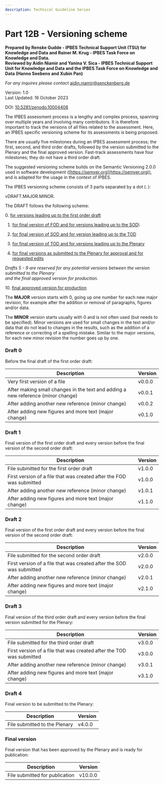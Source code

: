 ```yaml
---
description: Technical Guideline Series
---
```


# Part 12B - Versioning scheme

**Prepared by Renske Gudde - IPBES Technical Support Unit (TSU) for Knowledge and Data and Rainer M. Krug - IPBES Task Force on Knowledge and Data.**\
**Reviewed by Aidin Niamir and Yanina V. Sica - IPBES Technical Support Unit for Knowledge and Data and the IPBES Task Force on Knowledge and Data (Hanno Seebens and Xubin Pan)**

_For any inquires please contact_ [aidin.niamir@senckenberg.de](mailto:aidin.niamir@senckenberg.de)

Version: 1.0 \
Last Updated: 16 October 2023

DOI: [10.5281/zenodo.10004408](https://doi.org/10.5281/zenodo.6882518)

The IPBES assessment process is a lengthy and complex process, spanning over multiple years and involving many contributors. It is therefore important to track the versions of all files related to the assessment. Here, an IPBES specific versioning scheme for its assessments is being proposed.

There are usually five milestones during an IPBES assessment process; the first, second, and third order drafts, followed by the version submitted to the Plenary and the final approved version. Fast-track assessments have four milestones; they do not have a third order draft.

The suggested versioning scheme builds on the Semantic Versioning 2.0.0 used in software development ([https://semver.org](https://semver.org)), and is adapted for the usage in the context of IPBES.

The IPBES versioning scheme consists of 3 parts separated by a dot (`.`):

vDRAFT.MAJOR.MINOR.

The DRAFT follows the following scheme:

&#x20; 0\.  [for versions leading up to the first order draft](part-12b-versioning-scheme.md#draft-0)

1. [for final version of FOD and for versions leading up to the SOD](part-12b-versioning-scheme.md#draft-1)\

2. [for final version of SOD and for version leading up to the TOD\
   ](part-12b-versioning-scheme.md#draft-2)
3. [for final version of TOD and for versions leading up to the Plenary\
   ](part-12b-versioning-scheme.md#draft-3)
4. [for final versions as submitted to the Plenary for approval and for requested edits](part-12b-versioning-scheme.md#draft-4)

&#x20; _Drafts 5 - 9 are reserved for any potential versions between the version submitted to the Plenary_ \
&#x20; _and the final approved version for production._&#x20;

&#x20; 10\. [final approved version for production](part-12b-versioning-scheme.md#final-version)&#x20;



The **MAJOR** version starts with 0, going up one number for each new major revision, for example after the addition or removal of paragraphs, figures and/or data.

The **MINOR** version starts usually with 0 and is not often used (but needs to be specified). Minor versions are used for small changes in the text and/or data that do not lead to changes in the results, such as the addition of a reference or correcting of a spelling mistake. Similar to the major versions, for each new minor revision the number goes up by one.



### Draft 0

Before the final draft of the first order draft:

| Description                                                                      | Version |
| -------------------------------------------------------------------------------- | ------- |
| Very first version of a file                                                     | v0.0.0  |
| After making small changes in the text and adding a new reference (minor change) | v0.0.1  |
| After adding another new reference (minor change)                                | v0.0.2  |
| After adding new figures and more text (major change)                            | v0.1.0  |

### Draft 1

Final version of the first order draft and every version before the final version of the second order draft:

| Description                                                          | Version |
| -------------------------------------------------------------------- | ------- |
| File submitted for the first order draft                             | v1.0.0  |
| First version of a file that was created after the FOD was submitted | v1.0.0  |
| After adding another new reference (minor change)                    | v1.0.1  |
| After adding new figures and more text (major change)                | v1.1.0  |

### Draft 2

Final version of the first order draft and every version before the final version of the second order draft:

| Description                                                          | Version |
| -------------------------------------------------------------------- | ------- |
| File submitted for the second order draft                            | v2.0.0  |
| First version of a file that was created after the SOD was submitted | v2.0.0  |
| After adding another new reference (minor change)                    | v2.0.1  |
| After adding new figures and more text (major change)                | v2.1.0  |

### Draft 3

Final version of the third order draft and every version before the final version submitted for the Plenary:

| Description                                                          | Version |
| -------------------------------------------------------------------- | ------- |
| File submitted for the third order draft                             | v3.0.0  |
| First version of a file that was created after the TOD was submitted | v3.0.0  |
| After adding another new reference (minor change)                    | v3.0.1  |
| After adding new figures and more text (major change)                | v3.1.0  |

### Draft 4

Final version to be submitted to the Plenary:

| Description                   | Version |
| ----------------------------- | ------- |
| File submitted to the Plenary | v4.0.0  |

### Final version

Final version that has been approved by the Plenary and is ready for publication:

| Description                    | Version |
| ------------------------------ | ------- |
| File submitted for publication | v10.0.0 |

